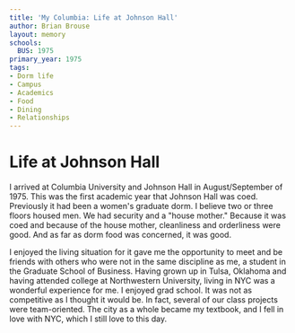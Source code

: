 ```yaml
---
title: 'My Columbia: Life at Johnson Hall'
author: Brian Brouse
layout: memory
schools:
  BUS: 1975
primary_year: 1975
tags:
- Dorm life
- Campus
- Academics
- Food
- Dining
- Relationships
---
```

# Life at Johnson Hall

I arrived at Columbia University and Johnson Hall in August/September of 1975.  This was the first academic year that Johnson Hall was coed. Previously it had been a women's graduate dorm.  I believe two or three floors housed men.  We had security and a "house mother."  Because it was coed and because of the house mother, cleanliness and orderliness were good.  And as far as dorm food was concerned, it was good.

I enjoyed the living situation for it gave me the opportunity to meet and be friends with others who were not in the same discipline as me, a student in the Graduate School of Business. Having grown up in Tulsa, Oklahoma and having attended college at Northwestern University, living in NYC was a wonderful experience for me.  I enjoyed grad school.  It was not as competitive as I thought it would be. In fact, several of our class projects were team-oriented.  The city as a whole became my textbook, and I fell in love with NYC, which I still love to this day.
